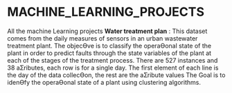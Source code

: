 # MACHINE_LEARNING_PROJECTS
All the machine Learning projects 
**Water treatment plan** : 
This dataset comes from the daily measures of sensors in an urban wastewater treatment plant. The
objecƟve is to classify the operaƟonal state of the plant in order to predict faults through the
state variables of the plant at each of the stages of the treatment process. There are 527 instances and 38
aƩributes, each row is for a single day. The first element of each line is the day of the data collecƟon, the
rest are the aƩribute values
The Goal is to idenƟfy the operaƟonal state of a plant using clustering algorithms.

